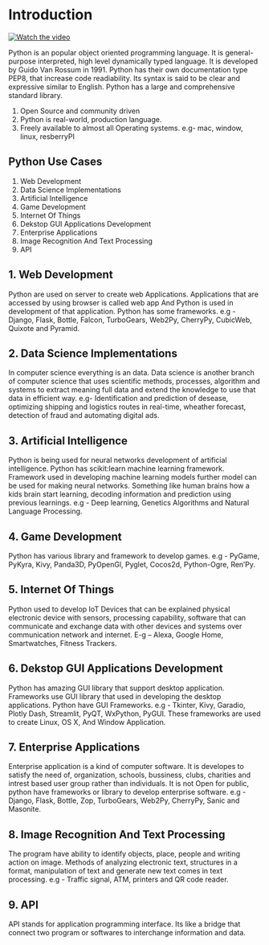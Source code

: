 # Introduction
[![Watch the video](https://img.youtube.com/vi/M1cuZ7uACf0/hqdefault.jpg)](https://youtu.be/M1cuZ7uACf0)


Python is an popular object oriented programming language. It is general-purpose interpreted, high level dynamically typed language. It is developed by Guido Van Rossum in 1991.  Python has their own documentation type PEP8, that increase code readiability. Its syntax is said to be clear and expressive
similar to English. Python has a large and comprehensive standard library. 
1. Open Source and community driven
2. Python is real-world, production language.
3. Freely available to almost all Operating systems. e.g- mac, window, linux, resberryPI

## Python Use Cases
1. Web Development
2. Data Science Implementations
3. Artificial Intelligence
4. Game Development
5. Internet Of Things
6. Dekstop GUI Applications Development
7. Enterprise Applications
8. Image Recognition And Text Processing
9. API 

## 1. Web Development
 Python are used on server to create web Applications. Applications that are accessed by using browser is called web app And Python is used in development of that application.  Python has some frameworks.  e.g  - Django, Flask, Bottle, Falcon, TurboGears, Web2Py, CherryPy, CubicWeb, Quixote and Pyramid. 
 
 ## 2. Data Science Implementations 
 In computer science everything is an data. Data science is another branch of computer science that uses scientific methods, processes, algorithm  and systems to extract meaning full data and extend the knowledge to use that data in efficient way. e.g- Identification and prediction of desease, optimizing shipping and logistics routes in real-time, wheather forecast, detection of fraud and automating digital ads.
 
 ## 3. Artificial Intelligence
 Python is being used for neural networks development of artificial intelligence. Python has  scikit:learn machine learning framework. Framework used in developing machine learning models further model can be used for making neural networks. Something like human brains how a kids brain start learning, decoding information and prediction using previous learnings. e.g  -  Deep learning, Genetics Algorithms and Natural Language Processing.
 
 ## 4. Game Development
 Python has various library and framework to develop games. e.g   - PyGame, PyKyra, Kivy, Panda3D, PyOpenGl, Pyglet, Cocos2d, Python-Ogre, Ren’Py.
 
 ## 5. Internet Of Things 
 Python used to develop IoT Devices that can be explained physical electronic device with sensors, processing capability, software that can communicate and exchange data with other devices and systems over communication network and internet. E-g – Alexa, Google Home, Smartwatches, Fitness Trackers.
 
 ## 6. Dekstop GUI Applications Development
 Python has amazing GUI library that support desktop application. Frameworks use GUI library that used in developing the desktop applications. Python have GUI Frameworks. e.g  -  Tkinter, Kivy, Garadio, Plotly Dash, Streamlit, PyQT, WxPython, PyGUI. These frameworks are used to create Linux, OS X, And Window Application.
 
 ## 7. Enterprise Applications
 Enterprise application is a kind of computer software. It is developes to satisfy the need of, organization, schools, bussiness, clubs, charities and intrest based user group rather than individuals. It is not Open for public, python have frameworks or library to develop enterprise software. e.g  - Django, Flask, Bottle, Zop, TurboGears, Web2Py, CherryPy, Sanic and Masonite.
 
 ## 8. Image Recognition And Text Processing
 The program have ability to identify objects, place, people and writing action on image. Methods of analyzing electronic text, structures in a format, manipulation of text and generate new text  comes in text processing. e.g -  Traffic signal, ATM, printers and QR code reader.
 
 ## 9. API 
 API stands for application programming interface. Its like a bridge that connect two program or softwares to interchange information and data.
 
